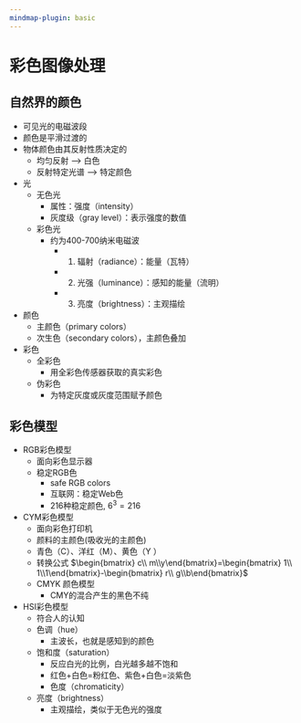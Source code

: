 ```yaml
---
mindmap-plugin: basic
---
```


# 彩色图像处理

## 自然界的颜色
- 可见光的电磁波段
- 颜色是平滑过渡的
- 物体颜色由其反射性质决定的
    - 均匀反射 --> 白色
    - 反射特定光谱 --> 特定颜色
- 光
    - 无色光
        - 属性：强度（intensity）
        - 灰度级（gray level）：表示强度的数值
    - 彩色光
        - 约为400-700纳米电磁波
            - 1. 辐射（radiance）：能量（瓦特）
            - 2. 光强（luminance）：感知的能量（流明）
            - 3. 亮度（brightness）：主观描绘
- 颜色
    - 主颜色（primary colors）
    - 次生色（secondary colors），主颜色叠加
- 彩色
    - 全彩色
        - 用全彩色传感器获取的真实彩色
    - 伪彩色
        - 为特定灰度或灰度范围赋予颜色

## 彩色模型
- RGB彩色模型
	- 面向彩色显示器
	- 稳定RGB色
		- safe RGB colors
		- 互联网：稳定Web色
		- 216种稳定颜色, $6^3=216$
- CYM彩色模型
	- 面向彩色打印机
	- 颜料的主颜色(吸收光的主颜色)
	- 青色（C）、洋红（M）、黄色（Y ）
	- 转换公式 $\begin{bmatrix} c\\ m\\y\end{bmatrix}=\begin{bmatrix} 1\\ 1\\1\end{bmatrix}-\begin{bmatrix} r\\ g\\b\end{bmatrix}$
	- CMYK 颜色模型
		- CMY的混合产生的黑色不纯
- HSI彩色模型
	- 符合人的认知
	- 色调（hue）
		- 主波长，也就是感知到的颜色
	- 饱和度（saturation）
		- 反应白光的比例，白光越多越不饱和
		- 红色+白色=粉红色、紫色+白色=淡紫色
		- 色度（chromaticity）
	- 亮度（brightness）
		- 主观描绘，类似于无色光的强度
